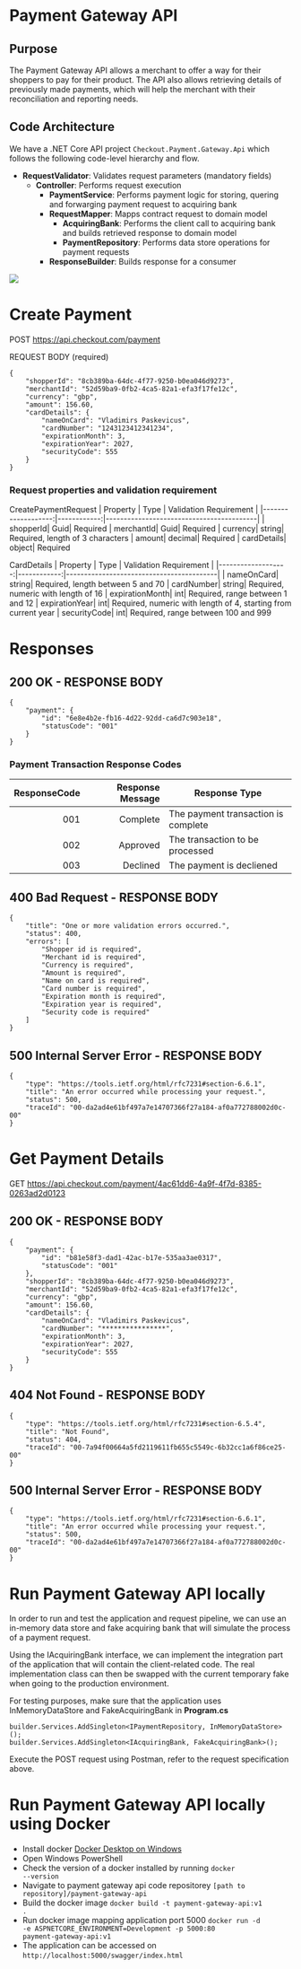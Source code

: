 # Payment Gateway API

## Purpose
The Payment Gateway API allows a merchant to offer a way for their shoppers to pay for their product. The API also allows retrieving details of previously made payments, which will help the merchant with their reconciliation and reporting needs.

## Code Architecture
We have a .NET Core API project `Checkout.Payment.Gateway.Api` which follows the following code-level hierarchy and flow.
- **RequestValidator**: Validates request parameters (mandatory fields)
    - **Controller**: Performs request execution
        - **PaymentService**: Performs payment logic for storing, quering and forwarging payment request to acquiring bank
        - **RequestMapper**: Mapps contract request to domain model
            - **AcquiringBank**: Performs the client call to acquiring bank and builds retrieved response to domain model 
            - **PaymentRepository**: Performs data store operations for payment requests
        - **ResponseBuilder**: Builds response for a consumer 

<img src="docs/diagrams/requests-pipeline.png">


# Create Payment
POST https://api.checkout.com/payment

REQUEST BODY (required)
```
{
    "shopperId": "8cb389ba-64dc-4f77-9250-b0ea046d9273",
    "merchantId": "52d59ba9-0fb2-4ca5-82a1-efa3f17fe12c",
    "currency": "gbp",
    "amount": 156.60,
    "cardDetails": {
        "nameOnCard": "Vladimirs Paskevicus",
        "cardNumber": "1243123412341234",
        "expirationMonth": 3,
        "expirationYear": 2027,
        "securityCode": 555
    }
}
```
### Request properties and validation requirement
CreatePaymentRequest
|           Property |        Type |                   Validation Requirement |
|-------------------:|------------:|------------------------------------------|
|           shopperId|         Guid| Required
|          merchantId|         Guid| Required
|            currency|       string| Required, length of 3 characters
|              amount|      decimal| Required
|         cardDetails|       object| Required

CardDetails
|           Property |        Type |                   Validation Requirement |
|-------------------:|------------:|------------------------------------------|
|          nameOnCard|       string| Required, length between 5 and 70
|          cardNumber|       string| Required, numeric with length of 16 
|     expirationMonth|          int| Required, range between 1 and 12
|      expirationYear|          int| Required, numeric with length of 4, starting from current year 
|        securityCode|          int| Required, range between 100 and 999

# Responses
## 200 OK - RESPONSE BODY
```
{
    "payment": {
        "id": "6e8e4b2e-fb16-4d22-92dd-ca6d7c903e18",
        "statusCode": "001"
    }
}
```
### Payment Transaction Response Codes
|       ResponseCode |    Response Message | Response Type                            |
|-------------------:|--------------------:|------------------------------------------|
|                 001|             Complete| The payment transaction is complete
|                 002|             Approved| The transaction to be processed
|                 003|             Declined| The payment is decliened 

## 400 Bad Request - RESPONSE BODY
```
{
    "title": "One or more validation errors occurred.",
    "status": 400,
    "errors": [
        "Shopper id is required",
        "Merchant id is required",
    	"Currency is required",
        "Amount is required",
    	"Name on card is required",
  		"Card number is required",
    	"Expiration month is required",
  		"Expiration year is required",
    	"Security code is required"
    ]
}
```
## 500 Internal Server Error - RESPONSE BODY
```
{
    "type": "https://tools.ietf.org/html/rfc7231#section-6.6.1",
    "title": "An error occurred while processing your request.",
    "status": 500,
    "traceId": "00-da2ad4e61bf497a7e14707366f27a184-af0a772788002d0c-00"
}
```

# Get Payment Details
GET https://api.checkout.com/payment/4ac61dd6-4a9f-4f7d-8385-0263ad2d0123

## 200 OK - RESPONSE BODY
```
{
    "payment": {
        "id": "b81e58f3-dad1-42ac-b17e-535aa3ae0317",
        "statusCode": "001"
    },
    "shopperId": "8cb389ba-64dc-4f77-9250-b0ea046d9273",
    "merchantId": "52d59ba9-0fb2-4ca5-82a1-efa3f17fe12c",
    "currency": "gbp",
    "amount": 156.60,
    "cardDetails": {
        "nameOnCard": "Vladimirs Paskevicus",
        "cardNumber": "****************",
        "expirationMonth": 3,
        "expirationYear": 2027,
        "securityCode": 555
    }
}
```
## 404 Not Found - RESPONSE BODY
```
{
    "type": "https://tools.ietf.org/html/rfc7231#section-6.5.4",
    "title": "Not Found",
    "status": 404,
    "traceId": "00-7a94f00664a5fd2119611fb655c5549c-6b32cc1a6f86ce25-00"
}
```
## 500 Internal Server Error - RESPONSE BODY
```
{
    "type": "https://tools.ietf.org/html/rfc7231#section-6.6.1",
    "title": "An error occurred while processing your request.",
    "status": 500,
    "traceId": "00-da2ad4e61bf497a7e14707366f27a184-af0a772788002d0c-00"
}
```

# Run Payment Gateway API locally
In order to run and test the application and request pipeline, we can use an in-memory data store and fake acquiring bank that will simulate the process of a payment request. 

Using the IAcquiringBank interface, we can implement the integration part of the application that will contain the client-related code. The real implementation class can then be swapped with the current temporary fake when going to the production environment.

For testing purposes, make sure that the application uses InMemoryDataStore and FakeAcquiringBank in <b>Program.cs</b>

```
builder.Services.AddSingleton<IPaymentRepository, InMemoryDataStore>();
builder.Services.AddSingleton<IAcquiringBank, FakeAcquiringBank>();
```

Execute the POST request using Postman, refer to the request specification above.

# Run Payment Gateway API locally using Docker
 - Install docker [Docker Desktop on Windows](https://docs.docker.com/desktop/install/windows-install/)
 - Open Windows PowerShell
 - Check the version of a docker installed by running <code>docker --version</code>
 - Navigate to payment gateway api code repositorey <code>[path to repository]/payment-gateway-api</code>
 - Build the docker image <code>docker build -t payment-gateway-api:v1 .</code>
 - Run docker image mapping application port 5000 <code>docker run -d -e ASPNETCORE_ENVIRONMENT=Development -p 5000:80 payment-gateway-api:v1</code>
 - The application can be accessed on <code>http://localhost:5000/swagger/index.html</code>
